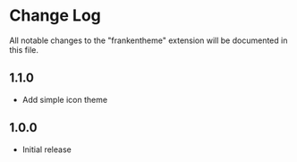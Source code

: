 # Change Log
All notable changes to the "frankentheme" extension will be documented in this file.

## 1.1.0
- Add simple icon theme

## 1.0.0
- Initial release

